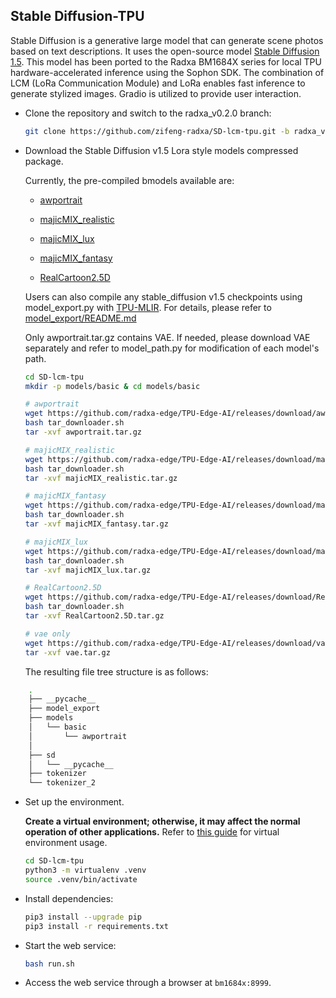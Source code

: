 ## Stable Diffusion-TPU

Stable Diffusion is a generative large model that can generate scene photos based on text descriptions. It uses the open-source model [Stable Diffusion 1.5](https://huggingface.co/runwayml/stable-diffusion-v1-5). This model has been ported to the Radxa BM1684X series for local TPU hardware-accelerated inference using the Sophon SDK. The combination of LCM (LoRa Communication Module) and LoRa enables fast inference to generate stylized images. Gradio is utilized to provide user interaction.

- Clone the repository and switch to the radxa_v0.2.0 branch:

    ```bash
    git clone https://github.com/zifeng-radxa/SD-lcm-tpu.git -b radxa_v0.2.0
    ```
    
- Download the Stable Diffusion v1.5 Lora style models compressed package.

  Currently, the pre-compiled bmodels available are:

  - [awportrait](https://civitai.com/models/61170/awportrait)

  - [majicMIX_realistic](https://civitai.com/models/43331/majicmix-realistic)

  - [majicMIX_lux](https://civitai.com/models/56967/majicmix-lux)

  - [majicMIX_fantasy](https://civitai.com/models/41865/majicmix-fantasy)

  - [RealCartoon2.5D](https://civitai.com/models/218376/realcartoon-25d)

  Users can also compile any stable_diffusion v1.5 checkpoints using model_export.py with [TPU-MLIR](TPU-MLIR). For details, please refer to [model_export/README.md](https://github.com/zifeng-radxa/SD-lcm-tpu/blob/radxa_v0.2.0/model_export/README.md)

  Only awportrait.tar.gz contains VAE. If needed, please download VAE separately and refer to model_path.py for modification of each model's path.

    ```bash
  cd SD-lcm-tpu 
  mkdir -p models/basic & cd models/basic
  
  # awportrait
  wget https://github.com/radxa-edge/TPU-Edge-AI/releases/download/awportrait/tar_downloader.sh
  bash tar_downloader.sh
  tar -xvf awportrait.tar.gz
  
  # majicMIX_realistic
  wget https://github.com/radxa-edge/TPU-Edge-AI/releases/download/majicMIX_realistic/tar_downloader.sh
  bash tar_downloader.sh
  tar -xvf majicMIX_realistic.tar.gz
  
  # majicMIX_fantasy
  wget https://github.com/radxa-edge/TPU-Edge-AI/releases/download/majicMIX_fantasy/tar_downloader.sh
  bash tar_downloader.sh
  tar -xvf majicMIX_fantasy.tar.gz
  
  # majicMIX_lux
  wget https://github.com/radxa-edge/TPU-Edge-AI/releases/download/majicMIX_lux/tar_downloader.sh
  bash tar_downloader.sh
  tar -xvf majicMIX_lux.tar.gz
  
  # RealCartoon2.5D
  wget https://github.com/radxa-edge/TPU-Edge-AI/releases/download/RealCartoon2.5D/tar_downloader.sh
  bash tar_downloader.sh
  tar -xvf RealCartoon2.5D.tar.gz
  
  # vae only
  wget https://github.com/radxa-edge/TPU-Edge-AI/releases/download/vae/vae.tar.gz
  tar -xvf vae.tar.gz
    ```

  The resulting file tree structure is as follows:

```bash
    .
    ├── __pycache__
    ├── model_export
    ├── models
    │   └── basic
    │       └── awportrait
    │      
    ├── sd
    │   └── __pycache__
    ├── tokenizer
    └── tokenizer_2
```

- Set up the environment.

  **Create a virtual environment; otherwise, it may affect the normal operation of other applications.** Refer to [this guide](虚拟环境使用.md) for virtual environment usage.

    ```bash
    cd SD-lcm-tpu
    python3 -m virtualenv .venv 
    source .venv/bin/activate
    ```

- Install dependencies:

    ```bash
    pip3 install --upgrade pip
    pip3 install -r requirements.txt
    ```

- Start the web service:

    ```bash
    bash run.sh
    ```

- Access the web service through a browser at `bm1684x:8999`.